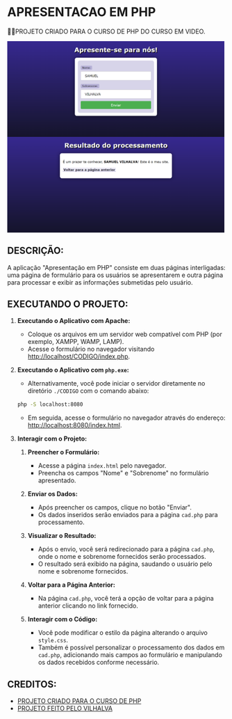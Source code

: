 # APRESENTACAO EM PHP
👨‍🏫PROJETO CRIADO PARA O CURSO DE PHP DO CURSO EM VIDEO.

<img src="./IMAGENS/FOTO_1.png" align="center" width="500"> <br>
<img src="./IMAGENS/FOTO_2.png" align="center" width="500"> <br>

## DESCRIÇÃO:
A aplicação "Apresentação em PHP" consiste em duas páginas interligadas: uma página de formulário para os usuários se apresentarem e outra página para processar e exibir as informações submetidas pelo usuário.

## EXECUTANDO O PROJETO:
1. **Executando o Aplicativo com Apache:**
   - Coloque os arquivos em um servidor web compatível com PHP (por exemplo, XAMPP, WAMP, LAMP).
   - Acesse o formulário no navegador visitando [http://localhost/CODIGO/index.php](http://localhost/CODIGO/index.html).

2. **Executando o Aplicativo com `php.exe`:**
   - Alternativamente, você pode iniciar o servidor diretamente no diretório `./CODIGO` com o comando abaixo:
   ```bash
   php -S localhost:8080
   ```
   - Em seguida, acesse o formulário no navegador através do endereço: [http://localhost:8080/index.html](http://localhost:8080/index.html).

3. **Interagir com o Projeto:**
   1. **Preencher o Formulário:**
      - Acesse a página `index.html` pelo navegador.
      - Preencha os campos "Nome" e "Sobrenome" no formulário apresentado.

   2. **Enviar os Dados:**
      - Após preencher os campos, clique no botão "Enviar".
      - Os dados inseridos serão enviados para a página `cad.php` para processamento.

   3. **Visualizar o Resultado:**
      - Após o envio, você será redirecionado para a página `cad.php`, onde o nome e sobrenome fornecidos serão processados.
      - O resultado será exibido na página, saudando o usuário pelo nome e sobrenome fornecidos.

   4. **Voltar para a Página Anterior:**
      - Na página `cad.php`, você terá a opção de voltar para a página anterior clicando no link fornecido.

   5. **Interagir com o Código:**
      - Você pode modificar o estilo da página alterando o arquivo `style.css`.
      - Também é possível personalizar o processamento dos dados em `cad.php`, adicionando mais campos ao formulário e manipulando os dados recebidos conforme necessário.
      
## CREDITOS:
- [PROJETO CRIADO PARA O CURSO DE PHP](https://github.com/VILHALVA/CURSO-DE-PHP)
- [PROJETO FEITO PELO VILHALVA](https://github.com/VILHALVA)





